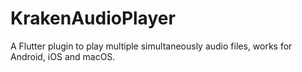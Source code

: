 # KrakenAudioPlayer

A Flutter plugin to play multiple simultaneously audio files, works for Android, iOS and macOS.